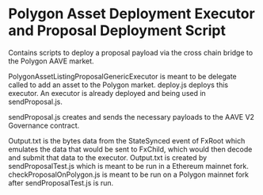 # Polygon Asset Deployment Executor and Proposal Deployment Script

Contains scripts to deploy a proposal payload via the cross chain bridge to the Polygon AAVE market. 

PolygonAssetListingProposalGenericExecutor is meant to be delegate called to add an asset to the Polygon market. deploy.js deploys this executor. An executor is already deployed and being used in sendProposal.js.

sendProposal.js creates and sends the necessary payloads to the AAVE V2 Governance contract.

Output.txt is the bytes data from the StateSynced event of FxRoot which emulates the data that would be sent to FxChild, which would then decode and submit that data to the executor. Output.txt is created by sendProposalTest.js which is meant to be run in a Ethereum mainnet fork. checkProposalOnPolygon.js is meant to be run on a Polygon mainnet fork after sendProposalTest.js is run.
